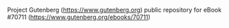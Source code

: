 Project Gutenberg (https://www.gutenberg.org) public repository for
eBook #70711 (https://www.gutenberg.org/ebooks/70711)

